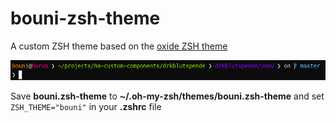 # bouni-zsh-theme

A custom ZSH theme based on the [oxide ZSH theme](https://github.com/dikiaap/dotfiles/blob/master/.oh-my-zsh/themes/oxide.zsh-theme)

![](screenshot.png)

Save **bouni.zsh-theme** to **~/.oh-my-zsh/themes/bouni.zsh-theme** and set `ZSH_THEME="bouni"` in your **.zshrc** file
